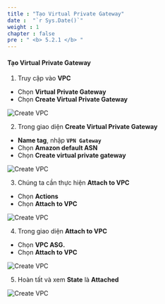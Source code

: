 ```yaml
---
title : "Tạo Virtual Private Gateway"
date :  "`r Sys.Date()`" 
weight : 1
chapter : false
pre : " <b> 5.2.1 </b> "
---
```


#### Tạo Virtual Private Gateway

1. Truy cập vào **VPC**

- Chọn **Virtual Private Gateway**
- Chọn **Create Virtual Private Gateway**

![Create VPC](/images/6-VPNSitetoSite/6.1-vpgw/0001-vpgw.png?featherlight=false&width=90pc)

2. Trong giao diện **Create Virtual Private Gateway**

- **Name tag**, nhập **```VPN Gateway```**
- Chọn **Amazon default ASN**
- Chọn **Create virtual private gateway**

![Create VPC](/images/6-VPNSitetoSite/6.1-vpgw/0002-vpgw.png?featherlight=false&width=90pc)

3. Chúng ta cần thực hiện **Attach to VPC**

- Chọn **Actions**
- Chọn **Attach to VPC**

![Create VPC](/images/6-VPNSitetoSite/6.1-vpgw/0003-vpgw.png?featherlight=false&width=90pc)

4. Trong giao diện **Attach to VPC**

- Chọn **VPC ASG.**
- Chọn **Attach to VPC**


![Create VPC](/images/6-VPNSitetoSite/6.1-vpgw/0004-vpgw.png?featherlight=false&width=90pc)

5. Hoàn tất và xem **State** là **Attached**

![Create VPC](/images/6-VPNSitetoSite/6.1-vpgw/0005-vpgw.png?featherlight=false&width=90pc)